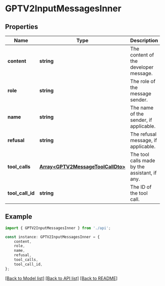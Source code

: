 # GPTV2InputMessagesInner


## Properties

Name | Type | Description | Notes
------------ | ------------- | ------------- | -------------
**content** | **string** | The content of the developer message. | [default to undefined]
**role** | **string** | The role of the message sender. | [default to undefined]
**name** | **string** | The name of the sender, if applicable. | [optional] [default to undefined]
**refusal** | **string** | The refusal message, if applicable. | [optional] [default to undefined]
**tool_calls** | [**Array&lt;GPTV2MessageToolCallDto&gt;**](GPTV2MessageToolCallDto.md) | The tool calls made by the assistant, if any. | [optional] [default to undefined]
**tool_call_id** | **string** | The ID of the tool call. | [default to undefined]

## Example

```typescript
import { GPTV2InputMessagesInner } from './api';

const instance: GPTV2InputMessagesInner = {
    content,
    role,
    name,
    refusal,
    tool_calls,
    tool_call_id,
};
```

[[Back to Model list]](../README.md#documentation-for-models) [[Back to API list]](../README.md#documentation-for-api-endpoints) [[Back to README]](../README.md)
